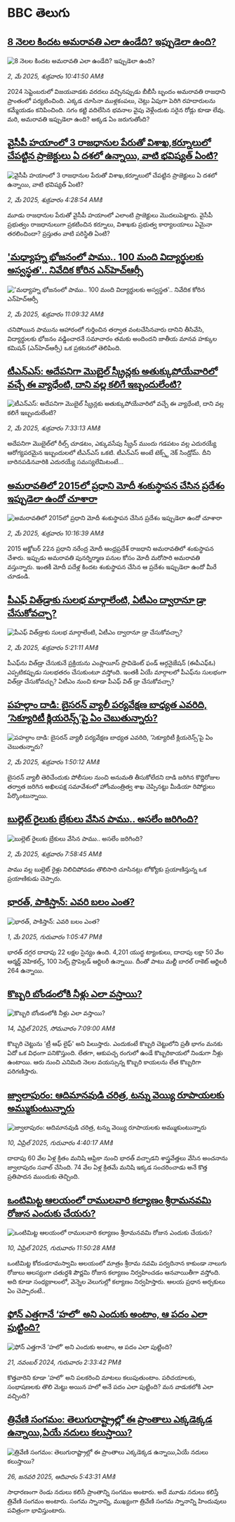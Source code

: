 # BBC తెలుగు## [8 నెలల కిందట అమరావతి ఎలా ఉండేది? ఇప్పుడెలా ఉంది?](https://www.bbc.com/telugu/articles/cvgqjrq7518o?at_campaign=githubrss)![8 నెలల కిందట అమరావతి ఎలా ఉండేది? ఇప్పుడెలా ఉంది?](https://ichef.bbci.co.uk/ace/standard/240/cpsprodpb/2d20/live/1973c920-25cc-11f0-bad9-650607376bdc.jpg)_2, మే 2025, శుక్రవారం 10:41:50 AMకి_2024 సెప్టెంబరులో విజయవాడకు వరదలు వచ్చినప్పుడు బీబీసీ బృందం అమరావతి రాజధాని ప్రాంతంలో పర్యటించింది. ఎక్కడ చూసినా ముళ్లకంపలు, చెట్లు ఏపుగా పెరిగి రహదారులను కమ్మేయడం కనిపించింది. సగం కట్టి వదిలేసిన భవనాల వైపు వెళ్లేందుకు సరైన రోడ్లు కూడా లేవు. మరి, అమరావతి ఇప్పుడెలా ఉంది? అక్కడ ఏం జరుగుతోంది?## [వైసీపీ హయాంలో 3 రాజధానుల పేరుతో విశాఖ,కర్నూలులో చేపట్టిన ప్రాజెక్టులు ఏ దశలో ఉన్నాయి, వాటి భవిష్యత్ ఏంటి?](https://www.bbc.com/telugu/articles/cz95zxj7geko?at_campaign=githubrss)![వైసీపీ హయాంలో 3 రాజధానుల పేరుతో విశాఖ,కర్నూలులో చేపట్టిన ప్రాజెక్టులు ఏ దశలో ఉన్నాయి, వాటి భవిష్యత్ ఏంటి?](https://ichef.bbci.co.uk/ace/standard/240/cpsprodpb/ea09/live/76283250-268f-11f0-a50f-798c692265a7.png)_2, మే 2025, శుక్రవారం 4:28:54 AMకి_మూడు రాజధానుల పేరుతో వైసీపీ హయాంలో ఎలాంటి ప్రాజెక్టులు మొదలుపెట్టారు.  వైసీపీ ప్రభుత్వం రాజధానులుగా ప్రకటించిన కర్నూలు, విశాఖకు ప్రభుత్వ కార్యాలయాలు ఏమైనా తరలించిందా? ప్రస్తుతం వాటి పరిస్థితి ఏంటి?## ['మధ్యాహ్న భోజనంలో పాము.. 100 మంది విద్యార్థులకు అస్వస్థత'.. నివేదిక కోరిన ఎన్‌హెచ్‌ఆర్సీ](https://www.bbc.com/telugu/articles/cp310l92dz6o?at_campaign=githubrss)!['మధ్యాహ్న భోజనంలో పాము.. 100 మంది విద్యార్థులకు అస్వస్థత'.. నివేదిక కోరిన ఎన్‌హెచ్‌ఆర్సీ](https://ichef.bbci.co.uk/ace/standard/240/cpsprodpb/8b3a/live/95e58cf0-273e-11f0-b26b-ab62c890638b.jpg)_2, మే 2025, శుక్రవారం 11:09:32 AMకి_చనిపోయిన పామును ఆహారంలో గుర్తించిన తర్వాత వంటచేసినవారు దానిని తీసివేసి, విద్యార్థులకు భోజనం వడ్డించారనే సమాచారం తమకు అందిందని జాతీయ మానవ హక్కుల కమిషన్ (ఎన్‌హెచ్‌ఆర్సీ) ఒక ప్రకటనలో తెలిపింది.## [టీఎన్ఎస్: అదేపనిగా మొబైల్ స్క్రీన్లకు అతుక్కుపోయేవారిలో వచ్చే ఈ వ్యాధేంటి, దాని వల్ల కలిగే ఇబ్బందులేంటి?](https://www.bbc.com/telugu/articles/c62xv3z2qv4o?at_campaign=githubrss)![టీఎన్ఎస్: అదేపనిగా మొబైల్ స్క్రీన్లకు అతుక్కుపోయేవారిలో వచ్చే ఈ వ్యాధేంటి, దాని వల్ల కలిగే ఇబ్బందులేంటి?](https://ichef.bbci.co.uk/ace/standard/240/cpsprodpb/790c/live/cab9a180-2506-11f0-8c66-ebf25fc2cfef.png)_2, మే 2025, శుక్రవారం 7:33:13 AMకి_అదేపనిగా మొబైల్‌లో  రీల్స్ చూడటం, ఎక్కువసేపు స్క్రీన్ ముందు గడపటం వల్ల ఎదురయ్యే ఆరోగ్యపరమైన ఇబ్బందులలో టీఎన్ఎస్ ఒకటి. టీఎన్ఎస్ అంటే టెక్స్ట్ నెక్ సిండ్రోమ్. దీని బారినపడినవారికి ఎదురయ్యే సమస్యలేమిటంటే...## [అమరావతిలో 2015లో ప్రధాని మోదీ శంకుస్థాపన చేసిన ప్రదేశం ఇప్పుడెలా ఉందో చూశారా](https://www.bbc.com/telugu/articles/c7873ejljglo?at_campaign=githubrss)![అమరావతిలో 2015లో ప్రధాని మోదీ శంకుస్థాపన చేసిన ప్రదేశం ఇప్పుడెలా ఉందో చూశారా](https://ichef.bbci.co.uk/ace/standard/240/cpsprodpb/75f9/live/30966e00-272a-11f0-8f57-b7237f6a66e6.jpg)_2, మే 2025, శుక్రవారం 10:16:39 AMకి_2015 అక్టోబర్ 22న ప్రధాని నరేంద్ర మోదీ ఆంధ్రప్రదేశ్ రాజధాని అమరావతిలో శంకుస్థాపన చేశారు. 
ఇప్పుడు అమరావతి పునర్నిర్మాణ పనుల కోసం మోదీ మరోసారి అమరావతి వస్తున్నారు. 
ఇంతకీ మోదీ పదేళ్ల కిందట శంకుస్థాపన చేసిన ఆ ప్రదేశం ఇప్పుడెలా ఉందో మీరే చూడండి.## [పీఎఫ్‌ విత్‌డ్రాకు సులభ మార్గాలేంటి, ఏటీఎం ద్వారానూ డ్రా చేసుకోవచ్చా? ](https://www.bbc.com/telugu/articles/c5y5dg8xde9o?at_campaign=githubrss)![పీఎఫ్‌ విత్‌డ్రాకు సులభ మార్గాలేంటి, ఏటీఎం ద్వారానూ డ్రా చేసుకోవచ్చా? ](https://ichef.bbci.co.uk/ace/standard/240/cpsprodpb/09b3/live/31e18da0-2714-11f0-9961-67a1e52035bf.jpg)_2, మే 2025, శుక్రవారం 5:21:11 AMకి_పీఎఫ్‌ను విత్‌డ్రా చేసుకునే ప్రక్రియను ఎంప్లాయీస్ ప్రావిడెంట్ ఫండ్ ఆర్గనైజేషన్ (ఈపీఎఫ్ఓ) ఎప్పటికప్పుడు సులభతరం చేసుకుంటూ వస్తోంది. ఇంతకీ ఏయే మార్గాలలో పీఎఫ్‌ను సులభంగా విత్‌డ్రా చేసుకోవచ్చు? ఏటీఎం నుంచి కూడా పీఎఫ్ విత్ డ్రా చేసుకోవచ్చా?## [పహల్గాం దాడి: బైసరన్ వ్యాలీ పర్యవేక్షణ బాధ్యత ఎవరిది, ‘సెక్యూరిటీ క్లియరెన్స్’పై ఏం చెబుతున్నారు?](https://www.bbc.com/telugu/articles/cg72k0r3mzzo?at_campaign=githubrss)![పహల్గాం దాడి: బైసరన్ వ్యాలీ పర్యవేక్షణ బాధ్యత ఎవరిది, ‘సెక్యూరిటీ క్లియరెన్స్’పై ఏం చెబుతున్నారు?](https://ichef.bbci.co.uk/ace/standard/240/cpsprodpb/40e6/live/b1e9b700-26b7-11f0-962e-09df4b972940.jpg)_2, మే 2025, శుక్రవారం 1:50:12 AMకి_బైసరన్ వ్యాలీ తెరిచేందుకు పోలీసుల నుంచి అనుమతి తీసుకోలేదని దాడి జరిగిన కొద్దిరోజుల తర్వాత జరిగిన అఖిలపక్ష సమావేశంలో హోంమంత్రిత్వ శాఖ చెప్పినట్టు మీడియా రిపోర్టులు పేర్కొంటున్నాయి.## [బుల్లెట్ రైలుకు బ్రేకులు వేసిన పాము.. అసలేం జరిగింది? ](https://www.bbc.com/telugu/articles/cm2erdpdm8xo?at_campaign=githubrss)![బుల్లెట్ రైలుకు బ్రేకులు వేసిన పాము.. అసలేం జరిగింది? ](https://ichef.bbci.co.uk/ace/standard/240/cpsprodpb/0e12/live/ea0ad2b0-26fb-11f0-8f57-b7237f6a66e6.jpg)_2, మే 2025, శుక్రవారం 7:58:45 AMకి_పాము వల్ల  బుల్లెట్ రైళ్లు నిలిచిపోవడం  తొలిసారి చూసినట్లు టోక్యోకు ప్రయాణిస్తున్న ఒక ప్రయాణికుడు  చెప్పారు.## [భారత్, పాకిస్తాన్: ఎవరి బలం ఎంత?](https://www.bbc.com/telugu/articles/c0qnv55vq2go?at_campaign=githubrss)![భారత్, పాకిస్తాన్: ఎవరి బలం ఎంత?](https://ichef.bbci.co.uk/ace/standard/240/cpsprodpb/e320/live/7dd20c40-268c-11f0-9b5b-234434c99085.png)_1, మే 2025, గురువారం 1:05:47 PMకి_భారత్ దగ్గర దాదాపు 22 లక్షల సైన్యం ఉంది. 4,201 యుద్ధ ట్యాంకులు, దాదాపు లక్షా 50 వేల ఆర్మర్డ్ వెహికల్స్, 100 సెల్ఫ్ ప్రొపెల్లడ్ ఆర్టిలరీ ఉన్నాయి.  దీంతో పాటు మల్టీ బారల్ రాకెట్ ఆర్టిలరీ 264 ఉన్నాయి.## [కొబ్బరి బోండంలోకి నీళ్లు ఎలా వస్తాయి?](https://www.bbc.com/telugu/articles/czjn4mzxxy8o?at_campaign=githubrss)![కొబ్బరి బోండంలోకి నీళ్లు ఎలా వస్తాయి?](https://ichef.bbci.co.uk/ace/standard/240/cpsprodpb/46c5/live/684a55e0-18fd-11f0-8b11-7756b7b808cc.jpg)_14, ఏప్రిల్ 2025, సోమవారం 7:09:00 AMకి_కొబ్బరి చెట్టును 'ట్రీ ఆఫ్ లైఫ్' అని పిలుస్తారు. ఎందుకంటే కొబ్బరి చెట్టులోని ప్రతీ భాగం మనకు ఏదో ఒక విధంగా పనికొస్తుంది. లేతగా, ఆకుపచ్చ రంగులో ఉండే కొబ్బరికాయలో నిండుగా నీళ్లు ఉంటాయి. ఆరు నుంచి ఎనిమిది నెలల వయస్సున్న కొబ్బరి కాయలను లేత కొబ్బరిగా పరిగణిస్తారు.## [జ్వాలాపురం: ఆదిమానవుడి చరిత్ర, టన్ను వెయ్యి రూపాయలకు అమ్ముకుంటున్నారు ](https://www.bbc.com/telugu/articles/creqqnwdd5qo?at_campaign=githubrss)![జ్వాలాపురం: ఆదిమానవుడి చరిత్ర, టన్ను వెయ్యి రూపాయలకు అమ్ముకుంటున్నారు ](https://ichef.bbci.co.uk/ace/standard/240/cpsprodpb/765e/live/b472e2d0-15b4-11f0-842b-a7355694993d.jpg)_10, ఏప్రిల్ 2025, గురువారం 4:40:17 AMకి_దాదాపు 60 వేల ఏళ్ల క్రితం మనిషి ఆఫ్రికా నుంచి భారత్ వచ్చాడని శాస్త్రవేత్తలు వేసిన అంచనాను జ్వాలాపురం సవాల్ చేసింది. 74 వేల ఏళ్ల క్రితమే మనిషి ఇక్కడ సంచరించాడు అనే కొత్త ప్రతిపాదన ముందుకు తెచ్చింది.## [ఒంటిమిట్ట ఆలయంలో రాములవారి కల్యాణం శ్రీరామనవమి రోజున ఎందుకు చేయరు?](https://www.bbc.com/telugu/articles/ce822j5e465o?at_campaign=githubrss)![ఒంటిమిట్ట ఆలయంలో రాములవారి కల్యాణం శ్రీరామనవమి రోజున ఎందుకు చేయరు?](https://ichef.bbci.co.uk/ace/standard/240/cpsprodpb/fed5/live/25534d40-1601-11f0-b58a-6113af226972.jpg)_10, ఏప్రిల్ 2025, గురువారం 11:50:28 AMకి_ఒంటిమిట్ట కోదండరామస్వామి ఆలయంలో మాత్రం శ్రీరామ నవమి పర్వదినాన కాకుండా నాలుగు రోజులు ఆలస్యంగా చతుర్దశి పౌర్ణమి రోజున కల్యాణం నిర్వహించడం ఆనవాయితీగా వస్తోంది. అది కూడా సంధ్యకాలంలో, వెన్నెల వెలుగుల్లో కల్యాణం నిర్వహిస్తారు. ఆలయ ప్రధాన అర్చకులు ఏం చెప్పారంటే..## [ఫోన్ ఎత్తగానే ‘హలో’ అని ఎందుకు అంటాం, ఆ పదం ఎలా పుట్టింది?](https://www.bbc.com/telugu/articles/cgj7x7gdjq4o?at_campaign=githubrss)![ఫోన్ ఎత్తగానే ‘హలో’ అని ఎందుకు అంటాం, ఆ పదం ఎలా పుట్టింది?](https://ichef.bbci.co.uk/ace/standard/240/cpsprodpb/0618/live/7a20ebb0-a807-11ef-b21e-5359bd56d02f.jpg)_21, నవంబర్ 2024, గురువారం 2:33:42 PMకి_కొత్తవారిని కూడా ‘హలో’ అని పలకరించి మాటలు కలుపుతుంటాం.  పరిచయాలకు, సంభాషణలకు తొలి మెట్టు అయిన హలో అనే పదం ఎలా పుట్టింది? మన వాడుకలోకి ఎలా వచ్చింది?## [త్రివేణి సంగమం: తెలుగురాష్ట్రాల్లో ఈ ప్రాంతాలు ఎక్కడెక్కడ ఉన్నాయి,ఏయే నదులు కలుస్తాయి? ](https://www.bbc.com/telugu/articles/cz7elrr17jeo?at_campaign=githubrss)![త్రివేణి సంగమం: తెలుగురాష్ట్రాల్లో ఈ ప్రాంతాలు ఎక్కడెక్కడ ఉన్నాయి,ఏయే నదులు కలుస్తాయి? ](https://ichef.bbci.co.uk/ace/standard/240/cpsprodpb/9dad/live/7f50e780-da42-11ef-a37f-eba91255dc3d.jpg)_26, జనవరి 2025, ఆదివారం 5:43:31 AMకి_సాధారణంగా రెండు నదులు కలిసే ప్రాంతాన్ని సంగమం అంటారు. అదే మూడు నదులు కలిస్తే త్రివేణి సంగమం అంటారు. సంగమ స్నానాన్ని, ముఖ్యంగా త్రివేణి సంగమ స్నానాన్ని హిందువులు పవిత్రంగా భావిస్తుంటారు.